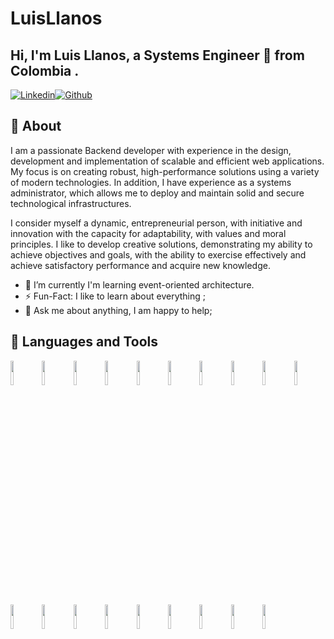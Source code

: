 # LuisLlanos
## Hi, I'm Luis Llanos, a Systems Engineer 🚀 from Colombia .

[![Linkedin](https://img.shields.io/badge/-LinkedIn-blue?style=flat&logo=Linkedin&logoColor=white)](https://www.linkedin.com/in/luis-alfonso-llanos-a64639206/)[![Github](https://img.shields.io/badge/-Github-000?style=flat&logo=Github&logoColor=white)](https://github.com/luisLlanos23)

## 🧐 About

I am a passionate Backend developer with experience in the design, development and implementation of scalable and efficient web applications. My focus is on creating robust, high-performance solutions using a variety of modern technologies. In addition, I have experience as a systems administrator, which allows me to deploy and maintain solid and secure technological infrastructures.

I consider myself a dynamic, entrepreneurial person, with initiative and innovation with the capacity for adaptability, with values ​​and moral principles. I like to develop creative solutions, demonstrating my ability to achieve objectives and goals, with the ability to exercise effectively and achieve satisfactory performance and acquire new knowledge.

- 🌱 I’m currently I'm learning event-oriented architecture.
- ⚡️ Fun-Fact: I like to learn about everything ;
- 💬 Ask me about anything, I am happy to help;

## 📌 Languages and Tools

<code><img width="10%" src="https://www.vectorlogo.zone/logos/nodejs/nodejs-ar21.svg"></code><code><img width="10%" src="https://www.vectorlogo.zone/logos/javascript/javascript-ar21.svg"></code><code><img width="10%" src="https://www.vectorlogo.zone/logos/typescriptlang/typescriptlang-ar21.svg"></code><code><img width="10%" src="https://www.vectorlogo.zone/logos/python/python-ar21.svg"></code><code><img width="10%" src="https://www.vectorlogo.zone/logos/mongodb/mongodb-ar21.svg"></code><code><img width="10%" src="https://www.vectorlogo.zone/logos/postgresql/postgresql-ar21.svg"></code><code><img width="10%" src="https://www.vectorlogo.zone/logos/expressjs/expressjs-ar21.svg"></code><code><img width="10%" src="https://www.vectorlogo.zone/logos/nestjs/nestjs-ar21.svg"></code><code><img width="10%" src="https://www.vectorlogo.zone/logos/amazon_aws/amazon_aws-ar21.svg"></code><code><img width="10%" src="https://www.vectorlogo.zone/logos/mochajs/mochajs-ar21.svg"></code><code><img width="10%" src="https://www.vectorlogo.zone/logos/jestjsio/jestjsio-ar21.svg"></code><code><img width="10%" src="https://www.vectorlogo.zone/logos/pytest/pytest-ar21.svg"></code><code><img width="10%" src="https://www.vectorlogo.zone/logos/git-scm/git-scm-ar21.svg"></code><code><img width="10%" src="https://www.vectorlogo.zone/logos/kubernetes/kubernetes-ar21.svg"></code><code><img width="10%" src="https://www.vectorlogo.zone/logos/docker/docker-ar21.svg"></code><code><img width="10%" src="https://www.vectorlogo.zone/logos/debian/debian-ar21.svg"></code><code><img width="10%" src="https://www.vectorlogo.zone/logos/getpostman/getpostman-ar21.svg"></code><code><img width=10% src="https://www.vectorlogo.zone/logos/terraformio/terraformio-ar21.svg"></code><code><img width=10% src="https://www.vectorlogo.zone/logos/amazon/amazon-ar21.svg"></code>


